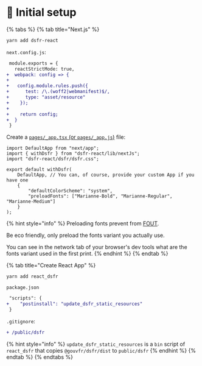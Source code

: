 # 🔧 Initial setup

{% tabs %}
{% tab title="Next.js" %}
```bash
yarn add dsfr-react
```

`next.config.js`:

```diff
 module.exports = {
   reactStrictMode: true,
+  webpack: config => {
+
+   config.module.rules.push({
+      test: /\.(woff2|webmanifest)$/,
+      type: "asset/resource"
+    });
+
+    return config;
+  }
 }
```

Create a [`pages/_app.tsx` (or `pages/_app.js`)](https://nextjs.org/docs/advanced-features/custom-app) file:

```tsx
import DefaultApp from "next/app";
import { withDsfr } from "dsfr-react/lib/nextJs";
import "dsfr-react/dsfr/dsfr.css";

export default withDsfr(
    DefaultApp, // You can, of course, provide your custom App if you have one
    {
        "defaultColorScheme": "system",
        "preloadFonts": ["Marianne-Bold", "Marianne-Regular", "Marianne-Medium"]
    }
);
```

{% hint style="info" %}
Preloading fonts prevent from [FOUT](https://fonts.google.com/knowledge/glossary/fout).

Be eco friendly, only preload the fonts variant you actually use.

You can see in the network tab of your browser's dev tools what are the fonts variant used in the first print.
{% endhint %}
{% endtab %}

{% tab title="Create React App" %}
```bash
yarn add react_dsfr
```

`package.json`

```diff
 "scripts": {
+    "postinstall": "update_dsfr_static_resources"
 }
```

`.gitignore`:

```diff
+ /public/dsfr
```

{% hint style="info" %}
`update_dsfr_static_resources` is a `bin` script of `react_dsfr` that copies `@gouvfr/dsfr/dist` to `public/dsfr`
{% endhint %}
{% endtab %}
{% endtabs %}
